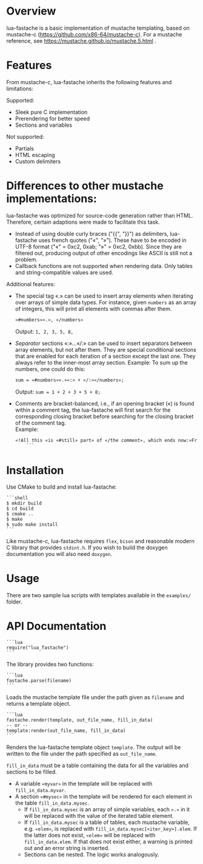 # Overview

lua-fastache is a basic implementation of mustache templating, based on mustache-c (https://github.com/x86-64/mustache-c).
For a mustache reference, see https://mustache.github.io/mustache.5.html .

# Features

From mustache-c, lua-fastache inherits the following features and limitations:

Supported:

* Sleek pure C implementation
* Prerendering for better speed
* Sections and variables

Not supported:

* Partials
* HTML escaping
* Custom delimiters

# Differences to other mustache implementations:

lua-fastache was optimized for source-code generation rather than HTML.
Therefore, certain adaptions were made to facilitate this task.

* Instead of using double curly braces ("{{", "}}") as delimiters, lua-fastache uses french quotes ("«", "»").
  These have to be encoded in UTF-8 format ("«" = 0xc2, 0xab; "»" = 0xc2, 0xbb).
  Since they are filtered out, producing output of other encodings like ASCII is still not a problem.
* Callback functions are not supported when rendering data. Only tables and string-compatible values are used.

Additional features:

* The special tag «.» can be used to insert array elements when iterating over arrays of simple data types.
  For instance, given `numbers` as an array of integers, this will print all elements with commas after them.
  
	```mustache
	«#numbers»«.», «/numbers»
	```
	
  Output: `1, 2, 3, 5, 8, `
* _Separator_ sections «:»...«/:» can be used to insert separators between array elements, but not after them.
  They are special conditional sections that are enabled for each iteration of a section except the last one.
  They always refer to the inner-most array section.
  Example: To sum up the numbers, one could do this:
  
 	```mustache
	sum = «#numbers»«.»«:» + «/:»«/numbers»;
	``` 
	
  Output: `sum = 1 + 2 + 3 + 5 + 8;`
* Comments are bracket-balanced, i.e., if an opening bracket («) is found within a comment tag,
  the lua-fastache will first search for the corresponding closing bracket
  before searching for the closing bracket of the comment tag.  
  Example:

  	```mustache
	«!All this «is «#still» part» of «/the comment», which ends now:»From here on, we have normal text.
        ```

# Installation

Use CMake to build and install lua-fastache:

	```shell
	$ mkdir build
	$ cd build
	$ cmake ..
	$ make
	$ sudo make install
	```

Like mustache-c, lua-fastache requires `flex`, `bison` and reasonable modern C
library that provides ```stdint.h```. If you wish to build the doxygen
documentation you will also need `doxygen`.

# Usage

There are two sample lua scripts with templates available in the `examples/` folder.

# API Documentation

	```lua
	require("lua_fastache")
	```

The library provides two functions:

	```lua
	fastache.parse(filename)
	```

Loads the mustache template file under the path given as `filename` and returns a template object.

	```lua
	fastache.render(template, out_file_name, fill_in_data)
	-- or --
	template:render(out_file_name, fill_in_data)
	```

Renders the lua-fastache template object `template`.
The output will be written to the file under the path specified as `out_file_name`.

`fill_in_data` must be a table containing the data for all the variables and sections to be filled.

* A variable `«myvar»` in the template will be replaced with `fill_in_data.myvar`.
* A section `«#mysec»` in the template will be rendered for each element in the table `fill_in_data.mysec`.
  - If `fill_in_data.mysec` is an array of simple variables,
    each `«.»` in it will be replaced with the value of the iterated table element.
  - If `fill_in_data.mysec` is a table of tables, each mustache variable, e.g. `«elem»`,
    is replaced with `fill_in_data.mysec[<iter_key>].elem`.
    If the latter does not exist, `«elem»` will be replaced with `fill_in_data.elem`.
    If that does not exist either, a warning is printed out and an error string is inserted.
  - Sections can be nested. The logic works analogously.
